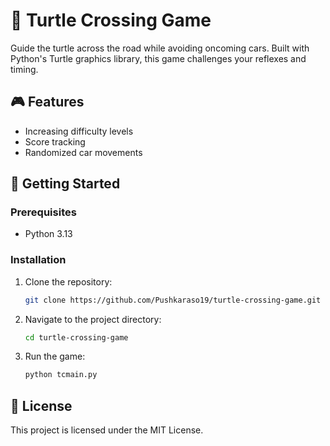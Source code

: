 
# 🐢 Turtle Crossing Game

Guide the turtle across the road while avoiding oncoming cars. Built with Python's Turtle graphics library, this game challenges your reflexes and timing.

## 🎮 Features

- Increasing difficulty levels
- Score tracking
- Randomized car movements

## 🚀 Getting Started

### Prerequisites

- Python 3.13

### Installation

1. Clone the repository:

   ```bash
   git clone https://github.com/Pushkaraso19/turtle-crossing-game.git
   ```

2. Navigate to the project directory:

   ```bash
   cd turtle-crossing-game
   ```

3. Run the game:

   ```bash
   python tcmain.py
   ```

## 📄 License

This project is licensed under the MIT License.
